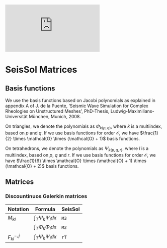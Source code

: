 ![badge](https://img.shields.io/endpoint?url=https://gist.githubusercontent.com/<user>/<gist-ID>/raw/test.json)

# SeisSol Matrices #

## Basis functions ##

We use the basis functions based on Jacobi polynomials as explained in appendix A of J. de la Puente, ‘Seismic Wave Simulation for Complex Rheologies on Unstructured Meshes’, PhD-Thesis, Ludwig-Maximilians-Universität München, Munich, 2008.


On triangles, we denote the polynomials as $\Phi_{k(p,q)}$, where $k$ is a multiindex, based on $p$ and $q$.
If we use basis functions for order $\mathcal{O}$, we have $\frac{1}{2} \times \mathcal{O} \times (\mathcal{O} + 1)$ basis functions.

On tetrahedrons, we denote the polynomials as $\Psi_{k(p,q,r)}$, where $l$ is a multiindex, based on $p$, $q$ and $r$.
If we use basis functions for order $\mathcal{O}$, we have $\frac{1}{6} \times \mathcal{O} \times (\mathcal{O} + 1) \times (\mathcal{O} + 2)$ basis functions.

## Matrices ##

### Discountinuos Galerkin matrices ###


| Notation           | Formula                                       | SeisSol            |
| ------------------ | --------------------------------------------- | ------------------ |
| $M_{kl}$           | $\int_T \Psi_k \Psi_l dx$                     | `M3`               |
|                    | $\int_T \Phi_k \Phi_l dx$                     | `M2`               |
| $F_{kl}^{-,j}$     | $\int_T \Psi_k \Psi_l dx$                     | `rT`               |
